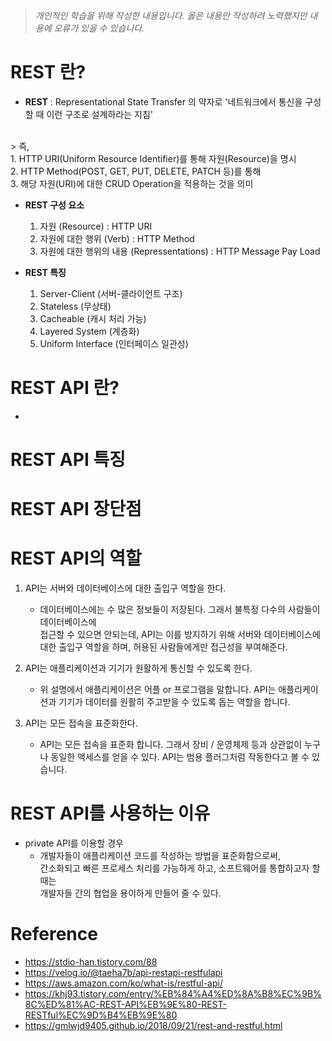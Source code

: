 > *개인적인 학습을 위해 작성한 내용입니다. 옳은 내용만 작성하려 노력했지만 내용에 오류가 있을 수 있습니다.*


# REST 란?
- **REST** : Representational State Transfer 의 약자로 '네트워크에서 통신을 구성할 때 이런 구조로 설계하라는 지침' 
<br>
> 즉,<br> 
    1. HTTP URI(Uniform Resource Identifier)를 통해 자원(Resource)을 명시
<br>
    2. HTTP Method(POST, GET, PUT, DELETE, PATCH 등)를 통해
<br>
    3. 해당 자원(URI)에 대한 CRUD Operation을 적용하는 것을 의미

- **REST 구성 요소**
  1. 자원 (Resource) : HTTP URI
  2. 자원에 대한 행위 (Verb) : HTTP Method
  3. 자원에 대한 행위의 내용 (Repressentations) : HTTP Message Pay Load 

- **REST 특징**
  1. Server-Client (서버-클라이언트 구조)
  2. Stateless (무상태)
  3. Cacheable (캐시 처리 가능)
  4. Layered System (계층화)
  5. Uniform Interface (인터페이스 일관성)

# REST API 란?
- 

# REST API 특징

# REST API 장단점


# REST API의 역할
1. API는 서버와 데이터베이스에 대한 출입구 역할을 한다.
    - 데이터베이스에는 수 많은 정보들이 저장된다. 그래서 불특정 다수의 사람들이 데이터베이스에    
      접근할 수 있으면 안되는데, API는 이를 방지하기 위해 서버와 데이터베이스에 대한 출입구 역할을 하며, 허용된 사람들에게만 접근성을 부여해준다.

2. API는 애플리케이션과 기기가 원활하게 통신할 수 있도록 한다.
    - 위 설명에서 애플리케이션은 어플 or 프로그램을 말합니다.
      API는 애플리케이션과 기기가 데이터를 원활히 주고받을 수 있도록 돕는 역할을 합니다.

3. API는 모든 접속을 표준화한다.
    - API는 모든 접속을 표준화 합니다.
      그래서 장비 / 운영체제 등과 상관없이 누구나 동일한 액세스를 얻을 수 있다.
      API는 범용 플러그처럼 작동한다고 볼 수 있습니다.

# REST API를 사용하는 이유
* private API를 이용할 경우
    - 개발자들이 애플리케이션 코드를 작성하는 방법을 표준화함으로써, <br> 
      간소화되고 빠른 프로세스 처리를 가능하게 하고, 소프트웨어를 통합하고자 할 때는 <br>
      개발자들 간의 협업을 용이하게 만들어 줄 수 있다.


# Reference
* https://stdio-han.tistory.com/88
* https://velog.io/@taeha7b/api-restapi-restfulapi
* https://aws.amazon.com/ko/what-is/restful-api/
* https://khj93.tistory.com/entry/%EB%84%A4%ED%8A%B8%EC%9B%8C%ED%81%AC-REST-API%EB%9E%80-REST-RESTful%EC%9D%B4%EB%9E%80
* https://gmlwjd9405.github.io/2018/09/21/rest-and-restful.html